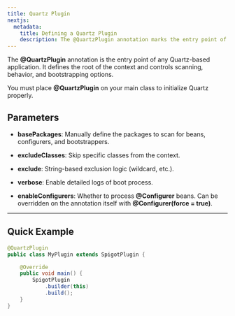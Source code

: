 ```yaml
---
title: Quartz Plugin
nextjs:
  metadata:
    title: Defining a Quartz Plugin
    description: The @QuartzPlugin annotation marks the entry point of a module, enabling Quartz to discover components, initialize dependencies, and activate features.
---
```


The **@QuartzPlugin** annotation is the entry point of any Quartz-based application. It defines the root of the context and controls scanning, behavior, and bootstrapping options.

You must place **@QuartzPlugin** on your main class to initialize Quartz properly.

## Parameters

- **basePackages**: Manually define the packages to scan for beans, configurers, and bootstrappers.

- **excludeClasses**: Skip specific classes from the context.

- **exclude**: String-based exclusion logic (wildcard, etc.).

- **verbose**: Enable detailed logs of boot process.

- **enableConfigurers**: Whether to process **@Configurer** beans. Can be overridden on the annotation itself with **@Configurer(force = true)**.

---

## Quick Example

```java
@QuartzPlugin
public class MyPlugin extends SpigotPlugin {

    @Override
    public void main() {
        SpigotPlugin
            .builder(this)
            .build();
    }
}
```
